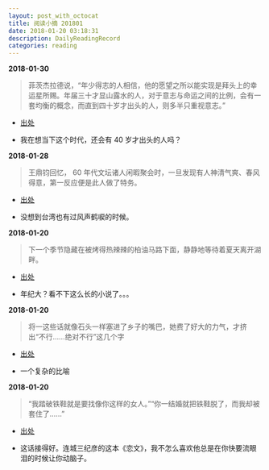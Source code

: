 ```yaml
---
layout: post_with_octocat
title: 阅读小摘 201801
date: 2018-01-20 03:18:31
description: DailyReadingRecord
categories: reading
---
```



**2018-01-30**

>菲茨杰拉德说，“年少得志的人相信，他的愿望之所以能实现是拜头上的幸运星所赐。年届三十才显山露水的人，对于意志与命运之间的比例，会有一套均衡的概念，而直到四十岁才出头的人，则多半只重视意志。”

* [出处](https://mp.weixin.qq.com/s/qmcuJ0l5NMqjn1jEOj6mkQ)

* 我在想当下这个时代，还会有 40 岁才出头的人吗？



**2018-01-28**

>王鼎钧回忆， 60 年代文坛诸人闲暇聚会时，一旦发现有人神清气爽、春风得意，第一反应便是此人做了特务。

* [出处](https://www.amazon.cn/dp/B07917P3KP/)

* 没想到台湾也有过风声鹤唳的时候。



**2018-01-20**

>下一个季节隐藏在被烤得热辣辣的柏油马路下面，静静地等待着夏天离开湖畔。

* [出处](https://book.douban.com/subject/26431623/)

* 年纪大？看不下这么长的小说了。。。



**2018-01-20**

>将一这些话就像石头一样塞进了乡子的嘴巴，她费了好大的力气，才挤出“不行……绝对不行”这几个字

* [出处](https://book.douban.com/subject/6731202/)

* 一个复杂的比喻



**2018-01-20**

>“我踏破铁鞋就是要找像你这样的女人。”“你一结婚就把铁鞋脱了，而我却被套住了……”

* [出处](https://book.douban.com/subject/6731202/)

* 这话接得好。连城三纪彦的这本《恋文》，我不怎么喜欢他总是在你快要流眼泪的时候让你动脑子。

